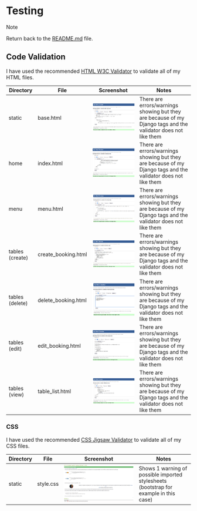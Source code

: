 # Testing

> [!NOTE]  
> Return back to the [README.md](README.md) file.


## Code Validation

I have used the recommended [HTML W3C Validator](https://validator.w3.org) to validate all of my HTML files.

| Directory | File | Screenshot | Notes |
| --- | --- | --- | --- |
| static | base.html | ![screenshot](documentation/validation/base.png) | There are errors/warnings showing but they are because of my Django tags and the validator does not like them |
| home | index.html | ![screenshot](documentation/validation/index.png) | There are errors/warnings showing but they are because of my Django tags and the validator does not like them |
| menu | menu.html | ![screenshot](documentation/validation/menu.png) | There are errors/warnings showing but they are because of my Django tags and the validator does not like them |
| tables (create) | create_booking.html | ![screenshot](documentation/validation/create-booking.png) | There are errors/warnings showing but they are because of my Django tags and the validator does not like them |
| tables (delete) | delete_booking.html | ![screenshot](documentation/validation/delete-booking.png) | There are errors/warnings showing but they are because of my Django tags and the validator does not like them |
| tables (edit) | edit_booking.html | ![screenshot](documentation/validation/edit-booking.png) | There are errors/warnings showing but they are because of my Django tags and the validator does not like them |
| tables (view) | table_list.html | ![screenshot](documentation/validation/table_list.png) | There are errors/warnings showing but they are because of my Django tags and the validator does not like them |


### CSS

I have used the recommended [CSS Jigsaw Validator](https://jigsaw.w3.org/css-validator) to validate all of my CSS files.

| Directory | File | Screenshot | Notes |
| --- | --- | --- | --- |
| static | style.css | ![screenshot](documentation/validation/styles.png) | Shows 1 warning of possible imported stylesheets (bootstrap for example in this case) |

